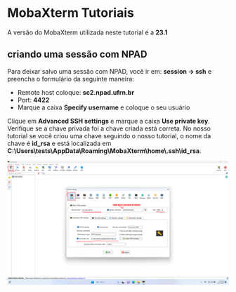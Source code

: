 # MobaXterm Tutoriais

A versão do MobaXterm utilizada neste tutorial é a **23.1**

## criando uma sessão com NPAD

Para deixar salvo uma sessão com NPAD, você ir em:
**session -> ssh** e preencha o formulário da seguinte maneira:

- Remote host coloque: **sc2.npad.ufrn.br**
- Port: **4422**
- Marque a caixa **Specify username** e coloque o seu usuário

Clique em **Advanced SSH settings** e marque a caixa **Use private key**.
Verifique se a chave privada foi a chave criada está correta. No nosso tutorial
se você criou uma chave seguindo o nosso tutorial, o nome da chave é **id_rsa**
e está localizada em **C:\Users\tests\AppData\Roaming\MobaXterm\home\\.ssh\id_rsa**.

![MOBAXTERM](/assets/mobaxterm_tutorial/mobaXterm.png)
